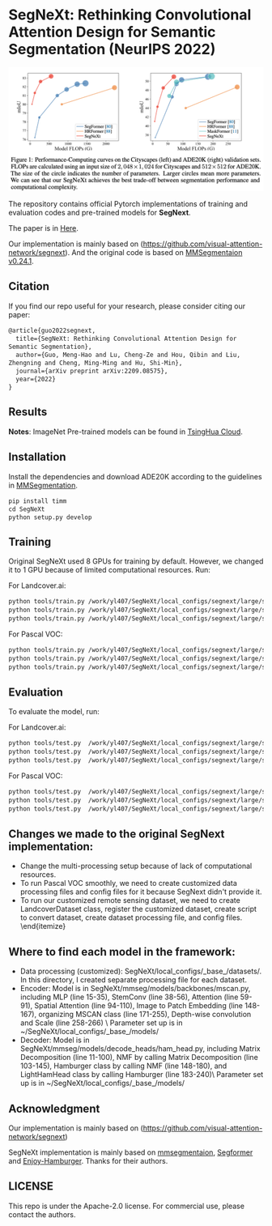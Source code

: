 # SegNeXt: Rethinking Convolutional Attention Design for Semantic Segmentation (NeurIPS 2022)

![](resources/flops.png)

The repository contains official Pytorch implementations of training and evaluation codes and pre-trained models for **SegNext**. 

The paper is in [Here](https://arxiv.org/pdf/2209.08575.pdf).

Our implementation is mainly based on (https://github.com/visual-attention-network/segnext). And the original code is based on [MMSegmentaion v0.24.1](https://github.com/open-mmlab/mmsegmentation/tree/v0.24.1).


## Citation
If you find our repo useful for your research, please consider citing our paper:

```
@article{guo2022segnext,
  title={SegNeXt: Rethinking Convolutional Attention Design for Semantic Segmentation},
  author={Guo, Meng-Hao and Lu, Cheng-Ze and Hou, Qibin and Liu, Zhengning and Cheng, Ming-Ming and Hu, Shi-Min},
  journal={arXiv preprint arXiv:2209.08575},
  year={2022}
}

```

## Results

**Notes**: ImageNet Pre-trained models can be found in [TsingHua Cloud](https://cloud.tsinghua.edu.cn/d/c15b25a6745946618462/).


## Installation
Install the dependencies and download ADE20K according to the guidelines in [MMSegmentation](https://github.com/open-mmlab/mmsegmentation/blob/v0.24.1/docs/en/get_started.md#installation).


```
pip install timm
cd SegNeXt
python setup.py develop
```

## Training

Original SegNeXt used 8 GPUs for training by default. However, we changed it to 1 GPU because of limited computational resources. Run:

For Landcover.ai:
```bash
python tools/train.py /work/yl407/SegNeXt/local_configs/segnext/large/segnext.large.512x512.landcover.40k_weight.py
python tools/train.py /work/yl407/SegNeXt/local_configs/segnext/large/segnext.large.512x512.landcover.40k_weight_sub.py
python tools/train.py /work/yl407/SegNeXt/local_configs/segnext/large/segnext.large.512x512.landcover.40k_weight_sub_nopre.py
```
For Pascal VOC:
```bash
python tools/train.py /work/yl407/SegNeXt/local_configs/segnext/large/segnext.large.512x512.voc.40k.py
python tools/train.py /work/yl407/SegNeXt/local_configs/segnext/large/segnext.large.512x512.voc.40k_sub.py
python tools/train.py /work/yl407/SegNeXt/local_configs/segnext/large/segnext.large.512x512.voc.40k_sub_nopre.py
```


## Evaluation

To evaluate the model, run:

For Landcover.ai:
```bash
python tools/test.py  /work/yl407/SegNeXt/local_configs/segnext/large/segnext.large.512x512.voc.40k.py /work/yl407/SegNeXt/work_dirs/segnext.large.512x512.voc.40k/latest.pth --eval mIoU
python tools/test.py  /work/yl407/SegNeXt/local_configs/segnext/large/segnext.large.512x512.voc.40k_sub.py /work/yl407/SegNeXt/work_dirs/segnext.large.512x512.voc.40k_sub/latest.pth --eval mIoU
python tools/test.py  /work/yl407/SegNeXt/local_configs/segnext/large/segnext.large.512x512.voc.40k_sub_nopre.py /work/yl407/SegNeXt/work_dirs/segnext.large.512x512.voc.40k_sub_nopre/latest.pth --eval mIoU
```


For Pascal VOC:
```bash
python tools/test.py  /work/yl407/SegNeXt/local_configs/segnext/large/segnext.large.512x512.landcover.40k_weight.py /work/yl407/SegNeXt/work_dirs/segnext.large.512x512.landcover.40k_weight/latest.pth --eval mIoU
python tools/test.py  /work/yl407/SegNeXt/local_configs/segnext/large/segnext.large.512x512.landcover.40k_weight_sub.py /work/yl407/SegNeXt/work_dirs/segnext.large.512x512.landcover.40k_weight_sub/latest.pth --eval mIoU
python tools/test.py  /work/yl407/SegNeXt/local_configs/segnext/large/segnext.large.512x512.landcover.40k_weight_sub_nopre.py /work/yl407/SegNeXt/work_dirs/segnext.large.512x512.landcover.40k_weight_sub_nopre/latest.pth --eval mIoU
```

## Changes we made to the original SegNext implementation:

* Change the multi-processing setup because of lack of computational resources.
* To run Pascal VOC smoothly, we need to create customized data processing files and config files for it because SegNext didn't provide it.
* To run our customized remote sensing dataset,  we need to create LandcoverDataset class,  register the customized dataset, create script to convert dataset, create dataset processing file, and config files.
\end{itemize}

## Where to find each model in the framework:

* Data processing (customized): SegNeXt/local\_configs/\_base\_/datasets/. In this directory, I created separate processing file for each dataset.
* Encoder: Model is in SegNeXt/mmseg/models/backbones/mscan.py, including MLP (line 15-35), StemConv (line 38-56), Attention (line 59-91), Spatial Attention (line 94-110), Image to Patch Embedding (line 148-167), organizing MSCAN class (line 171-255), Depth-wise convolution and Scale (line 258-266) \\
    Parameter set up is in ~/SegNeXt/local\_configs/\_base\_/models/
* Decoder: Model is in SegNeXt/mmseg/models/decode\_heads/ham\_head.py, including Matrix Decomposition (line 11-100), NMF by calling Matrix Decomposition (line 103-145), Hamburger class by calling NMF (line 148-180), and LightHamHead class by calling Hamburger (line 183-240)\\
    Parameter set up is in ~/SegNeXt/local\_configs/\_base\_/models/



## Acknowledgment

Our implementation is mainly based on (https://github.com/visual-attention-network/segnext)

SegNeXt implementation is mainly based on [mmsegmentaion](https://github.com/open-mmlab/mmsegmentation/tree/v0.24.1), [Segformer](https://github.com/NVlabs/SegFormer) and [Enjoy-Hamburger](https://github.com/Gsunshine/Enjoy-Hamburger). Thanks for their authors.

## LICENSE

This repo is under the Apache-2.0 license. For commercial use, please contact the authors.
